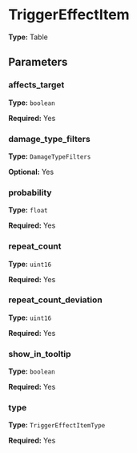# TriggerEffectItem

**Type:** Table

## Parameters

### affects_target

**Type:** `boolean`

**Required:** Yes

### damage_type_filters

**Type:** `DamageTypeFilters`

**Optional:** Yes

### probability

**Type:** `float`

**Required:** Yes

### repeat_count

**Type:** `uint16`

**Required:** Yes

### repeat_count_deviation

**Type:** `uint16`

**Required:** Yes

### show_in_tooltip

**Type:** `boolean`

**Required:** Yes

### type

**Type:** `TriggerEffectItemType`

**Required:** Yes

